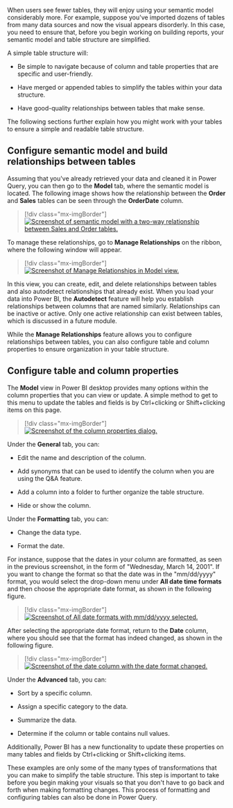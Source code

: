 When users see fewer tables, they will enjoy using your semantic model considerably more. For example, suppose you've imported dozens of tables from many data sources and now the visual appears disorderly. In this case, you need to ensure that, before you begin working on building reports, your semantic model and table structure are simplified.

A simple table structure will:

- Be simple to navigate because of column and table properties that are specific and user-friendly.

- Have merged or appended tables to simplify the tables within your data structure.

- Have good-quality relationships between tables that make sense.

The following sections further explain how you might work with your tables to ensure a simple and readable table structure.

## Configure semantic model and build relationships between tables

Assuming that you've already retrieved your data and cleaned it in Power Query, you can then go to the **Model** tab, where the semantic model is located. The following image shows how the relationship between the **Order** and **Sales** tables can be seen through the **OrderDate** column.

> [!div class="mx-imgBorder"]
> [![Screenshot of semantic model with a two-way relationship between Sales and Order tables.](../media/02-data-model-example-01-ssm.png)](../media/02-data-model-example-01-ssm.png#lightbox)

To manage these relationships, go to **Manage Relationships** on the ribbon, where the following window will appear.

> [!div class="mx-imgBorder"]
> [![Screenshot of Manage Relationships in Model view.](../media/02-manage-relationships-window-02-ss.png)](../media/02-manage-relationships-window-02-ss.png#lightbox)

In this view, you can create, edit, and delete relationships between tables and also autodetect relationships that already exist. When you load your data into Power BI, the **Autodetect** feature will help you establish relationships between columns that are named similarly. Relationships can be inactive or active. Only one active relationship can exist between tables, which is discussed in a future module.

While the **Manage Relationships** feature allows you to configure relationships between tables, you can also configure table and column properties to ensure organization in your table structure.

## Configure table and column properties

The **Model** view in Power BI desktop provides many options within the column properties that you can view or update. A simple method to get to this menu to update the tables and fields is by Ctrl+clicking or Shift+clicking items on this page.

> [!div class="mx-imgBorder"]
> [![Screenshot of the column properties dialog.](../media/02-configure-properties-03-ss.png)](../media/02-configure-properties-03-ss.png#lightbox)

Under the **General** tab, you can:

- Edit the name and description of the column.

- Add synonyms that can be used to identify the column when you are using the Q&A feature.

- Add a column into a folder to further organize the table structure.

- Hide or show the column.

Under the **Formatting** tab, you can:

- Change the data type.

- Format the date.

For instance, suppose that the dates in your column are formatted, as seen in the previous screenshot, in the form of "Wednesday, March 14, 2001". If you want to change the format so that the date was in the "mm/dd/yyyy" format, you would select the drop-down menu under **All date time formats** and then choose the appropriate date format, as shown in the following figure.

> [!div class="mx-imgBorder"]
> [![Screenshot of All date formats with mm/dd/yyyy selected.](../media/02-change-date-format-05-ss.png)](../media/02-change-date-format-05-ss.png#lightbox)

After selecting the appropriate date format, return to the **Date** column, where you should see that the format has indeed changed, as shown in the following figure.

> [!div class="mx-imgBorder"]
> [![Screenshot of the date column with the date format changed.](../media/02-result-changing-format-06-ss.png)](../media/02-result-changing-format-06-ss.png#lightbox)

Under the **Advanced** tab, you can:

- Sort by a specific column.

- Assign a specific category to the data.

- Summarize the data.

- Determine if the column or table contains null values.

Additionally, Power BI has a new functionality to update these properties on many tables and fields by Ctrl+clicking or Shift+clicking items.

These examples are only some of the many types of transformations that you can make to simplify the table structure. This step is important to take before you begin making your visuals so that you don't have to go back and forth when making formatting changes. This process of formatting and configuring tables can also be done in Power Query.
